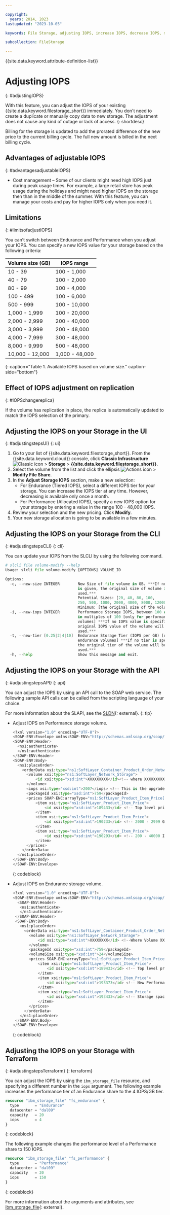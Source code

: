 ```yaml
---

copyright:
  years: 2014, 2023
lastupdated: "2023-10-05"

keywords: File Storage, adjusting IOPS, increase IOPS, decrease IOPS, modify IOPS

subcollection: FileStorage

---
```

{{site.data.keyword.attribute-definition-list}}

# Adjusting IOPS
{: #adjustingIOPS}

With this feature, you can adjust the IOPS of your existing {{site.data.keyword.filestorage_short}} immediately. You don't need to create a duplicate or manually copy data to new storage. The adjustment does not cause any kind of outage or lack of access.
{: shortdesc}

Billing for the storage is updated to add the prorated difference of the new price to the current billing cycle. The full new amount is billed in the next billing cycle.

## Advantages of adjustable IOPS
{: #advantagesadjustableIOPS}

- Cost management – Some of our clients might need high IOPS just during peak usage times. For example, a large retail store has peak usage during the holidays and might need higher IOPS on the storage then than in the middle of the summer. With this feature, you can manage your costs and pay for higher IOPS only when you need it.

## Limitations
{: #limitsofadjustIOPS}

You can’t switch between Endurance and Performance when you adjust your IOPS. You can specify a new IOPS value for your storage based on the following criteria:

| Volume size (GB) | IOPS range |
|-------------|-----------------|
| 10 - 39     | 100 - 1,000 |
| 40 - 79     | 100 - 2,000 |
| 80 - 99     | 100 - 4,000 |
| 100 - 499   | 100 - 6,000 |
| 500 - 999   | 100 - 10,000|
| 1,000 - 1,999 | 100 - 20,000|
| 2,000 - 2,999 | 200 - 40,000|
| 3,000 - 3,999 | 200 - 48,000|
| 4,000 - 7,999 | 300 - 48,000|
| 8,000 - 9,999 | 500 - 48,000 |
| 10,000 - 12,000 | 1,000 - 48,000 |
{: caption="Table 1. Available IOPS based on volume size." caption-side="bottom"}

## Effect of IOPS adjustment on replication
{: #IOPSchangereplica}

If the volume has replication in place, the replica is automatically updated to match the IOPS selection of the primary.

## Adjusting the IOPS on your Storage in the UI
{: #adjustingstepsUI}
{: ui}

1. Go to your list of {{site.data.keyword.filestorage_short}}. From the {{site.data.keyword.cloud}} console, click **Classic Infrastructure** ![Classic icon](../icons/classic.svg "Classic") > **Storage** > **{{site.data.keyword.filestorage_short}}**.
2. Select the volume from the list and click the ellipsis ![Actions icon](../icons/action-menu-icon.svg "Actions") > **Modify File Share**.
3. In the **Adjust Storage IOPS** section, make a new selection:
    - For Endurance (Tiered IOPS), select a different IOPS tier for your storage. You can increase the IOPS tier at any time. However, decreasing is available only once a month.
    - For Performance (Allocated IOPS), specify a new IOPS option for your storage by entering a value in the range 100 - 48,000 IOPS.
4. Review your selection and the new pricing. Click **Modify**.
5. Your new storage allocation is going to be available in a few minutes.

## Adjusting the IOPS on your Storage from the CLI
{: #adjustingstepsCLI}
{: cli}

You can update your IOPS from the SLCLI by using the following command.

```python
# slcli file volume-modify --help
Usage: slcli file volume-modify [OPTIONS] VOLUME_ID

Options:
  -c, --new-size INTEGER        New Size of file volume in GB. ***If no size
                                is given, the original size of volume is
                                used.***
                                Potential Sizes: [20, 40, 80, 100,
                                250, 500, 1000, 2000, 4000, 8000, 12000]
                                Minimum: [the original size of the volume]
  -i, --new-iops INTEGER        Performance Storage IOPS, between 100 and 6000
                                in multiples of 100 [only for performance
                                volumes] ***If no IOPS value is specified, the
                                original IOPS value of the volume will be
                                used.***
  -t, --new-tier [0.25|2|4|10]  Endurance Storage Tier (IOPS per GB) [only for
                                endurance volumes] ***If no tier is specified,
                                the original tier of the volume will be
                                used.***
  -h, --help                    Show this message and exit.
```

## Adjusting the IOPS on your Storage with the API
{: #adjustingstepsAPI}
{: api}

You can adjust the IOPS by using an API call to the SOAP web service. The following sample API calls can be called from the scripting language of your choice.

For more information about the SLAPI, see the [SLDN](http://sldn.softlayer.com/reference/softlayerapi){: external}.
{: tip}

* Adjust IOPS on Performance storage volume.

   ```python
   <?xml version="1.0" encoding="UTF-8"?>
   <SOAP-ENV:Envelope xmlns:SOAP-ENV="http://schemas.xmlsoap.org/soap/envelope/" xmlns:ns1="http://api.service.softlayer.com/soap/v3.1/" xmlns:xsd="http://www.w3.org/2001/XMLSchema" xmlns:xsi="http://www.w3.org/2001/XMLSchema-instance" xmlns:SOAP-ENC="http://schemas.xmlsoap.org/soap/encoding/" SOAP-ENV:encodingStyle="http://schemas.xmlsoap.org/soap/encoding/">
   <SOAP-ENV:Header>
     <ns1:authenticate>
     </ns1:authenticate>
   </SOAP-ENV:Header>
   <SOAP-ENV:Body>
     <ns1:placeOrder>
       <orderData xsi:type="ns1:SoftLayer_Container_Product_Order_Network_Storage_AsAService_Upgrade">
         <volume xsi:type="ns1:SoftLayer_Network_Storage">
             <id xsi:type="xsd:int">XXXXXXXXX</id><!-- where XXXXXXXXX is the Volume Id -->
         </volume>
         <iops xsi:type="xsd:int">2007</iops> <!-- This is the upgraded amount -->
         <packageId xsi:type="xsd:int">759</packageId>
         <prices SOAP-ENC:arrayType="ns1:SoftLayer_Product_Item_Price[3]" xsi:type="SOAP-ENC:Array">
             <item xsi:type="ns1:SoftLayer_Product_Item_Price">
                 <id xsi:type="xsd:int">189433</id> <!-- Top level price -->
             </item>
             <item xsi:type="ns1:SoftLayer_Product_Item_Price">
                 <id xsi:type="xsd:int">190233</id> <!-- 2000 - 2999 GBs storage price-->
             </item>
             <item xsi:type="ns1:SoftLayer_Product_Item_Price">
                 <id xsi:type="xsd:int">190293</id> <!-- 200 - 40000 IOPS price-->
             </item>
         </prices>
       </orderData>
     </ns1:placeOrder>
   </SOAP-ENV:Body>
   </SOAP-ENV:Envelope>
   ```
   {: codeblock}

* Adjust IOPS on Endurance storage volume.

   ```python
   <?xml version="1.0" encoding="UTF-8"?>
   <SOAP-ENV:Envelope xmlns:SOAP-ENV="http://schemas.xmlsoap.org/soap/envelope/" xmlns:ns1="http://api.service.softlayer.com/soap/v3.1/" xmlns:xsd="http://www.w3.org/2001/XMLSchema" xmlns:xsi="http://www.w3.org/2001/XMLSchema-instance" xmlns:SOAP-ENC="http://schemas.xmlsoap.org/soap/encoding/" SOAP-ENV:encodingStyle="http://schemas.xmlsoap.org/soap/encoding/">
     <SOAP-ENV:Header>
      <ns1:authenticate>
      </ns1:authenticate>
    </SOAP-ENV:Header>
    <SOAP-ENV:Body>
      <ns1:placeOrder>
        <orderData xsi:type="ns1:SoftLayer_Container_Product_Order_Network_Storage_AsAService_Upgrade">
          <volume xsi:type="ns1:SoftLayer_Network_Storage">
              <id xsi:type="xsd:int">XXXXXXXX</id> <!--Where Volume XXXXXXXX is the VolumeID -->
          </volume>
          <packageId xsi:type="xsd:int">759</packageId>
          <volumeSize xsi:type="xsd:int">24</volumeSize>
          <prices SOAP-ENC:arrayType="ns1:SoftLayer_Product_Item_Price[3]" xsi:type="SOAP-ENC:Array">
              <item xsi:type="ns1:SoftLayer_Product_Item_Price">
                  <id xsi:type="xsd:int">189433</id> <!-- Top level price -->
              </item>
              <item xsi:type="ns1:SoftLayer_Product_Item_Price">
                  <id xsi:type="xsd:int">193373</id> <!-- New Performance tier price -->
              </item>
              <item xsi:type="ns1:SoftLayer_Product_Item_Price">
                  <id xsi:type="xsd:int">193433</id> <!-- Storage space price for the new tier -->
              </item>
          </prices>
        </orderData>
      </ns1:placeOrder>
    </SOAP-ENV:Body>
   </SOAP-ENV:Envelope>
   ```
   {: codeblock}

## Adjusting the IOPS on your Storage with Terraform
{: #adjustingstepsTerraform}
{: terraform}

You can adjust the IOPS by using the `ibm_storage_file` resource, and specifying a different number in the `iops` argument. The following example increases the performance tier of an Endurance share to the 4 IOPS/GB tier.

```terraform
resource "ibm_storage_file" "fs_endurance" {
  type       = "Endurance"
  datacenter = "dal09"
  capacity   = 20
  iops       = 4
}
```
{: codeblock}

The following example changes the performance level of a Performance share to 150 IOPS.

```terraform
resource "ibm_storage_file" "fs_performance" {
  type       = "Performance"
  datacenter = "dal09"
  capacity   = 20
  iops       = 150
}
```
{: codeblock}

For more information about the arguments and attributes, see [ibm_storage_file](https://registry.terraform.io/providers/IBM-Cloud/ibm/latest/docs/resources/storage_file){: external}.

